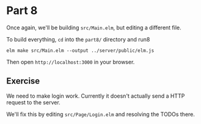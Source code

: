 # Part 8

Once again, we'll be building `src/Main.elm`, but editing a different file.

To build everything, `cd` into the `part8/` directory and run8

```shell
elm make src/Main.elm --output ../server/public/elm.js
```

Then open `http://localhost:3000` in your browser.

## Exercise

We need to make login work. Currently it doesn't actually send a HTTP request to the server.

We'll fix this by editing `src/Page/Login.elm` and resolving the TODOs there.
